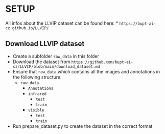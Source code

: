 # SETUP
All infos about the LLVIP dataset can be found here: * ```https://bupt-ai-cz.github.io/LLVIP/```
## Download LLVIP dataset
* Create a subfolder ```raw_data``` in this folder
* Download the dataset from ```https://github.com/bupt-ai-cz/LLVIP/blob/main/download_dataset.md```
* Ensure that ```raw_data``` which contains all the images and annotations in the following structure:
  * ```raw_data```
    * ```Annotations```
    * ```infrared```
      * ```test```
      * ```train```
    * ```visible```
      * ```test```
      * ```train```
* Run prepare_dataset.py to create the dataset in the correct format